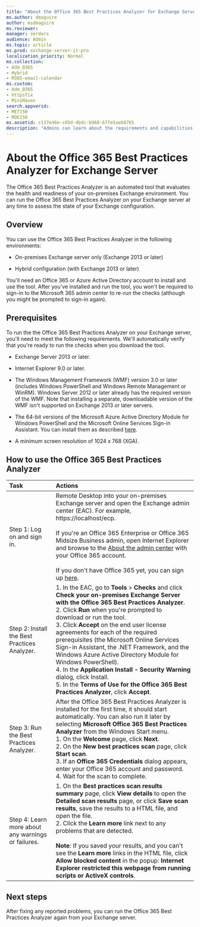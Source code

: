 ```yaml
---
title: "About the Office 365 Best Practices Analyzer for Exchange Server"
ms.author: dmaguire
author: msdmaguire
ms.reviewer: 
manager: serdars
audience: Admin
ms.topic: article
ms.prod: exchange-server-it-pro
localization_priority: Normal
ms.collection:
- Adm_O365
- Hybrid
- M365-email-calendar
ms.custom:
- Adm_O365
- httpsfix
- MiniMaven
search.appverid:
- MET150
- MOE150
ms.assetid: c137e46e-c05d-4bdc-b968-67fe5ae68765
description: "Admins can learn about the requirements and capabilities of the BPA for Exchange Server"
---
```


# About the Office 365 Best Practices Analyzer for Exchange Server

The Office 365 Best Practices Analyzer is an automated tool that evaluates the health and readiness of your on-premises Exchange environment. You can run the Office 365 Best Practices Analyzer on your Exchange server at any time to assess the state of your Exchange configuration.

## Overview

You can use the Office 365 Best Practices Analyzer in the following environments:

- On-premises Exchange server only (Exchange 2013 or later)

- Hybrid configuration (with Exchange 2013 or later)

You'll need an Office 365 or Azure Active Directory account to install and use the tool. After you've installed and run the tool, you won't be required to sign-in to the Microsoft 365 admin center to re-run the checks (although you might be prompted to sign-in again).

## Prerequisites

To run the the Office 365 Best Practices Analyzer on your Exchange server, you'll need to meet the following requirements. We'll automatically verify that you're ready to run the checks when you download the tool.

- Exchange Server 2013 or later.

- Internet Explorer 9.0 or later.

- The Windows Management Framework (WMF) version 3.0 or later (includes Windows PowerShell and Windows Remote Management or WinRM). Windows Server 2012 or later already has the required version of the WMF. Note that installing a separate, downloadable version of the WMF isn't supported on Exchange 2013 or later servers.

- The 64-bit versions of the Microsoft Azure Active Directory Module for Windows PowerShell and the Microsoft Online Services Sign-in Assistant. You can install them as described [here](https://docs.microsoft.com/office365/enterprise/powershell/connect-to-office-365-powershell#step-1-install-required-software-1).

- A minimum screen resolution of 1024 x 768 (XGA).

## How to use the Office 365 Best Practices Analyzer

|**Task**|**Actions**|
|:-----|:-----|
|Step 1: Log on and sign in.|Remote Desktop into your on-premises Exchange server and open the Exchange admin center (EAC). For example, https://localhost/ecp. <br/><br/> If you're an Office 365 Enterprise or Office 365 Midsize Business admin, open Internet Explorer and browse to the [About the admin center](https://docs.microsoft.com/office365/admin/admin-overview/about-the-admin-center) with your Office 365 account. <br/><br/> If you don't have Office 365 yet, you can sign up [here](https://products.office.com/business/compare-more-office-365-for-business-plans).|
|Step 2: Install the Best Practices Analyzer.|1. In the EAC, go to **Tools** \> **Checks** and click **Check your on-premises Exchange Server with the Office 365 Best Practices Analyzer**. <br/>2. Click **Run** when you're prompted to download or run the tool. <br/>3. Click **Accept** on the end user license agreements for each of the required prerequisites (the Microsoft Online Services Sign-in Assistant, the .NET Framework, and the Windows Azure Active Directory Module for Windows PowerShell). <br/>4. In the **Application Install - Security Warning** dialog, click Install. <br/>5. In the **Terms of Use for the Office 365 Best Practices Analyzer**, click **Accept**.|
|Step 3: Run the Best Practices Analyzer.|After the Office 365 Best Practices Analyzer is installed for the first time, it should start automatically. You can also run it later by selecting **Microsoft Office 365 Best Practices Analyzer** from the Windows Start menu. <br/>1. On the **Welcome** page, click **Next**. <br/>2. On the **New best practices scan** page, click **Start scan**. <br/>3. If an **Office 365 Credentials** dialog appears, enter your Office 365 account and password. <br/>4. Wait for the scan to complete.|
Step 4: Learn more about any warnings or failures.|1. On the **Best practices scan results summary** page, click **View details** to open the **Detailed scan results** page, or click **Save scan results**, save the results to a HTML file, and open the file. <br/>2. Click the **Learn more** link next to any problems that are detected. <br/><br/> **Note**: If you saved your results, and you can't see the **Learn more** links in the HTML file, click **Allow blocked content** in the popup: **Internet Explorer restricted this webpage from running scripts or ActiveX controls**.|

## Next steps

After fixing any reported problems, you can run the Office 365 Best Practices Analyzer again from your Exchange server.
